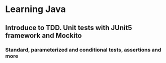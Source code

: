 # Learning Java
## Introduce to TDD. Unit tests with JUnit5 framework and Mockito
### Standard, parameterized and conditional tests, assertions and more
